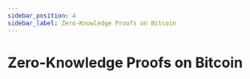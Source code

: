 ```yaml
---
sidebar_position: 4
sidebar_label: Zero-Knowledge Proofs on Bitcoin
---
```


# Zero-Knowledge Proofs on Bitcoin
